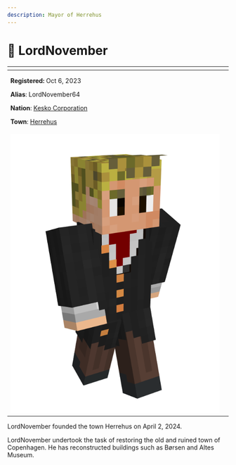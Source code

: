 ```yaml
---
description: Mayor of Herrehus
---
```


# 👤 LordNovember

<table data-view="cards" data-full-width="false"><thead><tr><th></th><th data-hidden data-card-cover data-type="files"></th></tr></thead><tbody><tr><td><p><strong>Registered:</strong> Oct 6, 2023</p><p><strong>Alias</strong>: LordNovember64</p><p><strong>Nation</strong>: <a href="../nations/present-nations/kesko-corporation/">Kesko Corporation</a></p><p><strong>Town</strong>: <a href="../towns/norway-region/herrehus.md">Herrehus</a></p></td><td></td></tr><tr><td><img src="../../../.gitbook/assets/LordNovemver64-skin.png" alt=""></td><td></td></tr></tbody></table>

LordNovember founded the town Herrehus on April 2, 2024.

LordNovember undertook the task of restoring the old and ruined town of Copenhagen. He has reconstructed buildings such as Børsen and Altes Museum.
